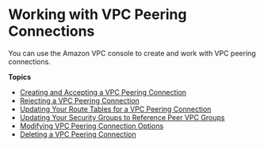 # Working with VPC Peering Connections<a name="working-with-vpc-peering"></a>

You can use the Amazon VPC console to create and work with VPC peering connections\.

**Topics**
+ [Creating and Accepting a VPC Peering Connection](create-vpc-peering-connection.md)
+ [Rejecting a VPC Peering Connection](reject-vpc-peering-connection.md)
+ [Updating Your Route Tables for a VPC Peering Connection](vpc-peering-routing.md)
+ [Updating Your Security Groups to Reference Peer VPC Groups](vpc-peering-security-groups.md)
+ [Modifying VPC Peering Connection Options](modify-peering-connections.md)
+ [Deleting a VPC Peering Connection](delete-vpc-peering-connection.md)